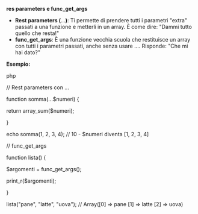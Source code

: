 **res parameters e func_get_args**

- **Rest parameters (**...**)**: Ti permette di prendere tutti i parametri "extra" passati a una funzione e metterli in un array. È come dire: "Dammi tutto quello che resta!"
- **func_get_args**: È una funzione vecchia scuola che restituisce un array con tutti i parametri passati, anche senza usare .... Risponde: "Che mi hai dato?"

**Esempio:**

php

// Rest parameters con ...

function somma(...$numeri) {

return array_sum($numeri);

}

echo somma(1, 2, 3, 4); // 10 - $numeri diventa \[1, 2, 3, 4\]

// func_get_args

function lista() {

$argomenti = func_get_args();

print_r($argomenti);

}

lista("pane", "latte", "uova"); // Array(\[0\] => pane \[1\] => latte \[2\] => uova)
